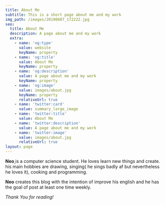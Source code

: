 ```yaml
---
title: About Me
subtitle: This is a short page about me and my work
img_path: /images/20190607_172222.jpg
seo:
  title: About Me
  description: A page about me and my work
  extra:
    - name: 'og:type'
      value: website
      keyName: property
    - name: 'og:title'
      value: About Me
      keyName: property
    - name: 'og:description'
      value: A page about me and my work
      keyName: property
    - name: 'og:image'
      value: images/about.jpg
      keyName: property
      relativeUrl: true
    - name: 'twitter:card'
      value: summary_large_image
    - name: 'twitter:title'
      value: About Me
    - name: 'twitter:description'
      value: A page about me and my work
    - name: 'twitter:image'
      value: images/about.jpg
      relativeUrl: true
layout: page
---
```

**Neo**[ ](https://en.wikipedia.org/wiki/Stockholm)is a computer science student. He loves learn new things and create. his main hobbies are drawing, singing( he sings badly af but nevertheless he loves it), cooking and programming.

**Neo** creates this blog with the intention of improve his english and he has the goal of post at least  one time weekly.

*Thank You for reading!*
